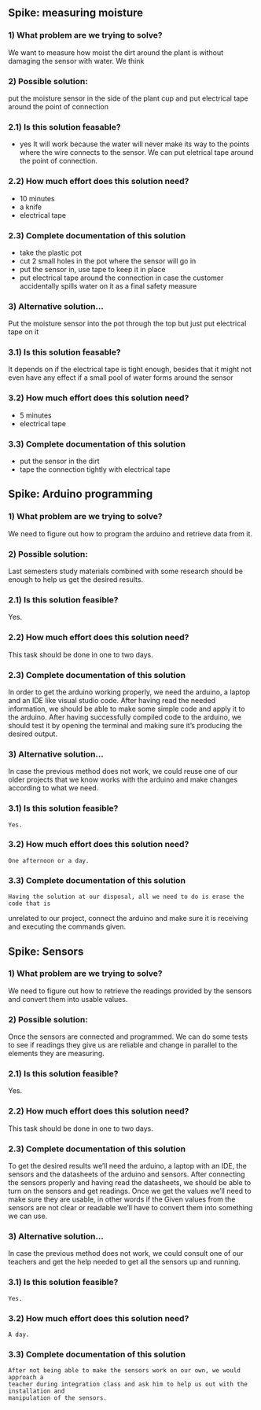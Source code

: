 ## Spike: measuring moisture

### 1) What problem are we trying to solve?
We want to measure how moist the dirt around the plant is without damaging the sensor with water.
We think 

### 2) Possible solution:
put the moisture sensor in the side of the plant cup and put electrical tape around the point of connection

### 2.1) Is this solution feasable?
- yes
 It will work because the water will never make its way to the points where the wire connects to the sensor. 
 We can put eletrical tape around the point of connection.

### 2.2) How much effort does this solution need?
- 10 minutes
- a knife
- electrical tape

### 2.3) Complete documentation of this solution
- take the plastic pot
- cut 2 small holes in the pot where the sensor will go in
- put the sensor in, use tape to keep it in place
- put electrical tape around the connection in case the customer accidentally spills water on it as a final safety measure


### 3) Alternative solution...
Put the moisture sensor into the pot through the top but just put electrical tape on it
### 3.1) Is this solution feasable?
It depends on if the electrical tape is tight enough, besides that it might not even have any effect if a small pool of water forms around the sensor
### 3.2) How much effort does this solution need?
- 5 minutes
- electrical tape
### 3.3) Complete documentation of this solution
- put the sensor in the dirt
- tape the connection tightly with electrical tape



## Spike: Arduino programming

### 1) What problem are we trying to solve?

We need to figure out how to program the arduino and retrieve data from it.

### 2) Possible solution:

Last semesters study materials combined with some research should be enough to
	help us get the desired results.

### 2.1) Is this solution feasible?

Yes.

### 2.2) How much effort does this solution need?

This task should be done in one to two days.


### 2.3) Complete documentation of this solution

In order to get the arduino working properly, we need the arduino, a laptop and an IDE like visual studio code.
After having read the needed information, we should be able to make some simple code and apply it to the arduino.
After having successfully compiled code to the arduino, we should test it by opening the terminal and making sure it’s producing the desired output.


### 3) Alternative solution…

In case the previous method does not work, we could reuse one of our older
projects that we know works with the arduino and make changes according to what
we need.

### 3.1) Is this solution feasible?

	Yes.

### 3.2) How much effort does this solution need?

	One afternoon or a day.

### 3.3) Complete documentation of this solution

	Having the solution at our disposal, all we need to do is erase the code that is
unrelated to our project, connect the arduino and make sure it is receiving and 
executing the commands given.



## Spike: Sensors

### 1) What problem are we trying to solve?

We need to figure out how to retrieve the readings provided by the sensors and convert them into usable values.

### 2) Possible solution:

Once the sensors are connected and programmed. We can do some tests to see if 
readings they give us are reliable and change in parallel to the elements they are 
measuring. 

### 2.1) Is this solution feasible?

Yes.

### 2.2) How much effort does this solution need?

This task should be done in one to two days.


### 2.3) Complete documentation of this solution

To get the desired results we’ll need the arduino, a laptop with an IDE, the sensors and the datasheets of the arduino and sensors.
After connecting the sensors properly and having read the datasheets, we should be able to turn on the sensors and get readings.
Once we get the values we’ll need to make sure they are usable, in other words if the
Given values from the sensors are not clear or readable we’ll have to convert them into something we can use.


### 3) Alternative solution…

In case the previous method does not work, we could consult one of our teachers
and get the help needed to get all the sensors up and running.

### 3.1) Is this solution feasible?

	Yes.

### 3.2) How much effort does this solution need?

	A day.

### 3.3) Complete documentation of this solution

	After not being able to make the sensors work on our own, we would approach a 
	teacher during integration class and ask him to help us out with the installation and 
	manipulation of the sensors.


